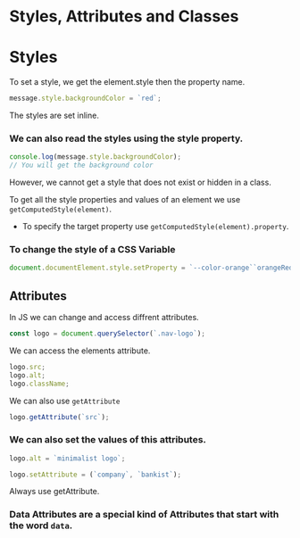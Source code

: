 # Styles, Attributes and Classes

# Styles

To set a style, we get the element.style then the property name.

```js
message.style.backgroundColor = `red`;
```

The styles are set inline.

### We can also read the styles using the style property.

```js
console.log(message.style.backgroundColor);
// You will get the background color
```

However, we cannot get a style that does not exist or hidden in a class.

To get all the style properties and values of an element we use `getComputedStyle(element)`.

- To specify the target property use `getComputedStyle(element).property`.

### To change the style of a CSS Variable

```js
document.documentElement.style.setProperty = `--color-orange``orangeRed`;
```

## Attributes

In JS we can change and access diffrent attributes.

```js
const logo = document.querySelector(`.nav-logo`);
```

We can access the elements attribute.

```js
logo.src;
logo.alt;
logo.className;
```

We can also use `getAttribute`

```js
logo.getAttribute(`src`);
```

### We can also set the values of this attributes.

```js
logo.alt = `minimalist logo`;

logo.setAttribute = (`company`, `bankist`);
```

Always use getAttribute.

### Data Attributes are a special kind of Attributes that start with the word `data`.
